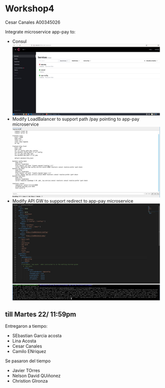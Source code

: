 # Workshop4
Cesar Canales A00345026

Integrate microservice app-pay to:
- Consul
![Docker consul](consul.jpg "Docker consul")
- Modify LoadBalancer to support path /pay pointing to app-pay microservice 
![Docker loadbalancer](loadbalancer.jpg "Docker loadbalancer")
- Modify API GW to support redirect to app-pay microservice
![Docker apigw](apigw.jpg "Docker apigw")
![Docker curl](curl.jpg "Docker curl")

till Martes 22/ 11:59pm 
-----------------------------------

Entregaron a tiempo:  
- SEbastian Garcia acosta
- Lina Acosta
- Cesar Canales
- Camilo ENriquez

Se pasaron del tiempo
- Javier TOrres
- Nelson David QUiñonez
- Christion GIronza 



